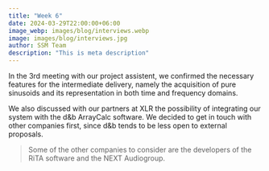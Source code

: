 ```yaml
---
title: "Week 6"
date: 2024-03-29T22:00:00+06:00
image_webp: images/blog/interviews.webp
image: images/blog/interviews.jpg
author: SSM Team
description: "This is meta description"
---
```


In the 3rd meeting with our project assistent, we confirmed the necessary features for the intermediate delivery, namely the acquisition of pure sinusoids and its representation in both time and frequency domains.

We also discussed with our partners at XLR the possibility of integrating our system with the d&b ArrayCalc software. We decided to get in touch with other companies first, since d&b tends to be less open to external proposals. 

> Some of the other companies to consider are the developers of the RiTA software and the NEXT Audiogroup.  
